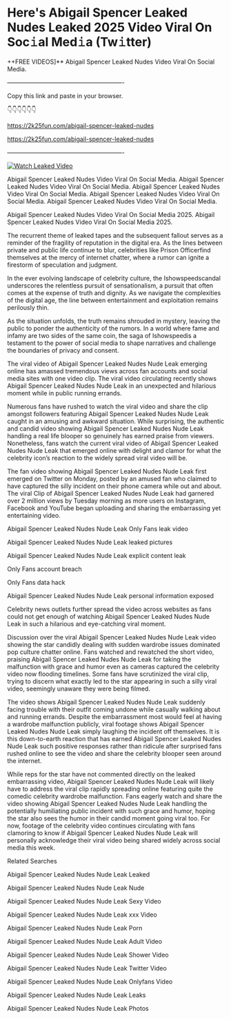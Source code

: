 # Here's Abigail Spencer Leaked Nudes Leaked 2025 Video Viral On Soc𝚒al Med𝚒a (Tw𝚒tter)

++FREE VIDEOS]** Abigail Spencer Leaked Nudes Video Viral On Social Media.

———————————————————-

Copy this link and paste in your browser.

👇👇👇👇👇👇

https://2k25fun.com/abigail-spencer-leaked-nudes

https://2k25fun.com/abigail-spencer-leaked-nudes

———————————————————-

[![Watch Leaked Video](https://miro.medium.com/v2/resize:fit:828/format:webp/1*cilzJN44JGOrTw9NJCrNHA.gif "Watch Leaked Video")](https://2k25fun.com/abigail-spencer-leaked-nudes)

Abigail Spencer Leaked Nudes Video Viral On Social Media. Abigail Spencer Leaked Nudes Video Viral On Social Media. Abigail Spencer Leaked Nudes Video Viral On Social Media. Abigail Spencer Leaked Nudes Video Viral On Social Media. Abigail Spencer Leaked Nudes Video Viral On Social Media.

Abigail Spencer Leaked Nudes Video Viral On Social Media 2025. Abigail Spencer Leaked Nudes Video Viral On Social Media 2025.

The recurrent theme of leaked tapes and the subsequent fallout serves as a reminder of the fragility of reputation in the digital era. As the lines between private and public life continue to blur, celebrities like Prison Officerfind themselves at the mercy of internet chatter, where a rumor can ignite a firestorm of speculation and judgment.

In the ever evolving landscape of celebrity culture, the Ishowspeedscandal underscores the relentless pursuit of sensationalism, a pursuit that often comes at the expense of truth and dignity. As we navigate the complexities of the digital age, the line between entertainment and exploitation remains perilously thin.

As the situation unfolds, the truth remains shrouded in mystery, leaving the public to ponder the authenticity of the rumors. In a world where fame and infamy are two sides of the same coin, the saga of Ishowspeedis a testament to the power of social media to shape narratives and challenge the boundaries of privacy and consent.

The viral video of Abigail Spencer Leaked Nudes Nude Leak emerging online has amassed tremendous views across fan accounts and social media sites with one video clip. The viral video circulating recently shows Abigail Spencer Leaked Nudes Nude Leak in an unexpected and hilarious moment while in public running errands.

Numerous fans have rushed to watch the viral video and share the clip amongst followers featuring Abigail Spencer Leaked Nudes Nude Leak caught in an amusing and awkward situation. While surprising, the authentic and candid video showing Abigail Spencer Leaked Nudes Nude Leak handling a real life blooper so genuinely has earned praise from viewers. Nonetheless, fans watch the current viral video of Abigail Spencer Leaked Nudes Nude Leak that emerged online with delight and clamor for what the celebrity icon’s reaction to the widely spread viral video will be.

The fan video showing Abigail Spencer Leaked Nudes Nude Leak first emerged on Twitter on Monday, posted by an amused fan who claimed to have captured the silly incident on their phone camera while out and about. The viral Clip of Abigail Spencer Leaked Nudes Nude Leak had garnered over 2 million views by Tuesday morning as more users on Instagram, Facebook and YouTube began uploading and sharing the embarrassing yet entertaining video.

Abigail Spencer Leaked Nudes Nude Leak Only Fans leak video

Abigail Spencer Leaked Nudes Nude Leak leaked pictures

Abigail Spencer Leaked Nudes Nude Leak explicit content leak

Only Fans account breach

Only Fans data hack

Abigail Spencer Leaked Nudes Nude Leak personal information exposed

Celebrity news outlets further spread the video across websites as fans could not get enough of watching Abigail Spencer Leaked Nudes Nude Leak in such a hilarious and eye-catching viral moment.

Discussion over the viral Abigail Spencer Leaked Nudes Nude Leak video showing the star candidly dealing with sudden wardrobe issues dominated pop culture chatter online. Fans watched and rewatched the short video, praising Abigail Spencer Leaked Nudes Nude Leak for taking the malfunction with grace and humor even as cameras captured the celebrity video now flooding timelines. Some fans have scrutinized the viral clip, trying to discern what exactly led to the star appearing in such a silly viral video, seemingly unaware they were being filmed.

The video shows Abigail Spencer Leaked Nudes Nude Leak suddenly facing trouble with their outfit coming undone while casually walking about and running errands. Despite the embarrassment most would feel at having a wardrobe malfunction publicly, viral footage shows Abigail Spencer Leaked Nudes Nude Leak simply laughing the incident off themselves. It is this down-to-earth reaction that has earned Abigail Spencer Leaked Nudes Nude Leak such positive responses rather than ridicule after surprised fans rushed online to see the video and share the celebrity blooper seen around the internet.

While reps for the star have not commented directly on the leaked embarrassing video, Abigail Spencer Leaked Nudes Nude Leak will likely have to address the viral clip rapidly spreading online featuring quite the comedic celebrity wardrobe malfunction. Fans eagerly watch and share the video showing Abigail Spencer Leaked Nudes Nude Leak handling the potentially humiliating public incident with such grace and humor, hoping the star also sees the humor in their candid moment going viral too. For now, footage of the celebrity video continues circulating with fans clamoring to know if Abigail Spencer Leaked Nudes Nude Leak will personally acknowledge their viral video being shared widely across social media this week.

Related Searches

Abigail Spencer Leaked Nudes Nude Leak Leaked

Abigail Spencer Leaked Nudes Nude Leak Nude

Abigail Spencer Leaked Nudes Nude Leak Sexy Video

Abigail Spencer Leaked Nudes Nude Leak xxx Video

Abigail Spencer Leaked Nudes Nude Leak Porn

Abigail Spencer Leaked Nudes Nude Leak Adult Video

Abigail Spencer Leaked Nudes Nude Leak Shower Video

Abigail Spencer Leaked Nudes Nude Leak Twitter Video

Abigail Spencer Leaked Nudes Nude Leak Onlyfans Video

Abigail Spencer Leaked Nudes Nude Leak Leaks

Abigail Spencer Leaked Nudes Nude Leak Photos